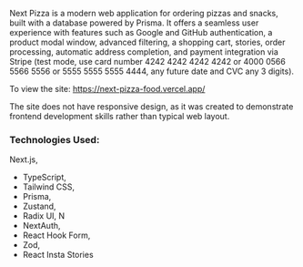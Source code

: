 Next Pizza is a modern web application for ordering pizzas and snacks, built with a database powered by Prisma. It offers a seamless user experience with features such as Google and GitHub authentication, a product modal window, advanced filtering, a shopping cart, stories, order processing, automatic address completion, and payment integration via Stripe (test mode, use card number 4242 4242 4242 4242 or 4000 0566 5566 5556 or 5555 5555 5555 4444, any future date and CVC any 3 digits).

To view the site: https://next-pizza-food.vercel.app/

The site does not have responsive design, as it was created to demonstrate frontend development skills rather than typical web layout.

### Technologies Used:

Next.js, 
- TypeScript,
- Tailwind CSS,
- Prisma,
- Zustand,
- Radix UI, N
- NextAuth,
- React Hook Form,
- Zod,
- React Insta Stories
